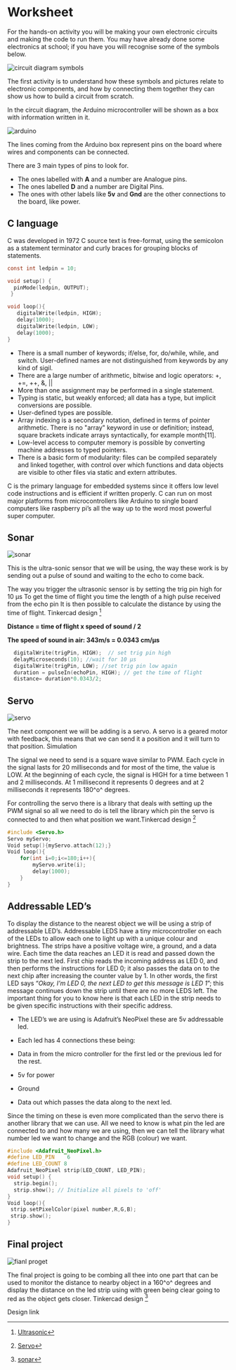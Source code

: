 # Worksheet

For the hands-on activity you will be making your own electronic circuits and making the code to run them.
You may have already done some electronics at school; if you have you will recognise some of the symbols below.

![circuit diagram symbols](/worksheet/circuit_symbols.svg)

The first activity is to understand how these symbols and pictures relate to electronic components, and how by connecting them together they can show us how to build a circuit from scratch.

In the circuit diagram, the Arduino microcontroller will be shown as a box with information written in it.

![arduino](https://upload.wikimedia.org/wikipedia/commons/thumb/f/f9/ATmega328P_28-PDIP.svg/710px-ATmega328P_28-PDIP.svg.png)

The lines coming from the Arduino box represent pins on the board where wires and components can be connected.

There are 3 main types of pins to look for.  

- The ones labelled with **A** and a number are Analogue pins.
- The ones labelled **D** and a number are Digital Pins.
- The ones with other labels like **5v** and **Gnd** are the other connections to the board, like power.

## C language

C was developed in 1972
C source text is free-format, using the semicolon as a statement terminator and curly braces for grouping blocks of statements.

```c
const int ledpin = 10;

void setup() {
  pinMode(ledpin, OUTPUT);
 }

void loop(){
   digitalWrite(ledpin, HIGH); 
   delay(1000); 
   digitalWrite(ledpin, LOW); 
   delay(1000);
}
```

- There is a small number of keywords; if/else, for, do/while, while, and switch. User-defined names are not distinguished from keywords by any kind of sigil.
- There are a large number of arithmetic, bitwise and logic operators: +, +=, ++, &, ||
- More than one assignment may be performed in a single statement.
- Typing is static, but weakly enforced; all data has a type, but implicit conversions are possible.
- User-defined types are possible.
- Array indexing is a secondary notation, defined in terms of pointer arithmetic. There is no "array" keyword in use or definition; instead, square brackets indicate arrays syntactically, for example month[11].
- Low-level access to computer memory is possible by converting machine addresses to typed pointers.
- There is a basic form of modularity: files can be compiled separately and linked together, with control over which functions and data objects are visible to other files via static and extern attributes.

C is the primary language for embedded systems since it offers low level code instructions and is efficient if written properly.
C can run on most major platforms from microcontrollers like Arduino to single board computers like raspberry pi’s all the way up to the word most powerful super computer.

## Sonar

![sonar](/worksheet/sonar.svg)

This is the ultra-sonic sensor that we will be using, the way these work is by sending out a pulse of sound and waiting to the echo to come back.

The way you trigger the ultrasonic sensor is by setting the trig pin high for 10 µs
To get the time of flight you time the length of a high pulse received from the echo pin
It is then possible to calculate the distance by using the time of flight. Tinkercad design [^1]

**Distance = time of flight x speed of sound / 2**

**The speed of sound in air: 343m/s = 0.0343 cm/µs**

```c
  digitalWrite(trigPin, HIGH);  // set trig pin high
  delayMicroseconds(10); //wait for 10 µs
  digitalWrite(trigPin, LOW); //set trig pin low again
  duration = pulseIn(echoPin, HIGH); // get the time of flight
  distance= duration*0.0343/2;
```

## Servo

![servo](/worksheet/servo.svg)

The next component we will be adding is a servo. A servo is a geared motor with feedback, this means that we can send it a position and it will turn to that position. Simulation

The signal we need to send is a square wave similar to PWM. Each cycle in the signal lasts for 20 milliseconds and for most of the time, the value is LOW. At the beginning of each cycle, the signal is HIGH for a time between 1 and 2 milliseconds. At 1 millisecond it represents 0 degrees and at 2 milliseconds it represents 180^o^ degrees.

For controlling the servo there is a library that deals with setting up the PWM signal so all we need to do is tell the library which pin the servo is connected to and then what position we want.Tinkercad design [^2]

```c
#include <Servo.h>
Servo myServo;
Void setup(){myServo.attach(12);}
Void loop(){
    for(int i=0;i<=180;i++){
        myServo.write(i);
        delay(1000);
    }
}
```

## Addressable LED’s

To display the distance to the nearest object we will be using a strip of addressable LED’s.
Addressable LEDS have a tiny microcontroller on each of the LEDs to allow each one to light up with a unique colour and brightness.  The strips have a positive voltage wire, a ground, and a data wire.  Each time the data reaches an LED it is read and passed down the strip to the next led. First chip reads the incoming address as LED 0, and then performs the instructions for LED 0; it also passes the data on to the next chip after increasing the counter value by 1.  In other words, the first LED says “*Okay, I’m LED 0, the next LED to get this message is LED 1*”; this message continues down the strip until there are no more LEDS left.  The important thing for you to know here is that each LED in the strip needs to be given specific instructions with their specific address.

- The LED’s we are using is Adafruit’s NeoPixel these are 5v addressable led.

- Each led has 4 connections these being:
- Data in from the micro controller for the first led or the previous led for the rest.
- 5v for power
- Ground
- Data out which passes the data along to the next led.

Since the timing on these is even more complicated than the servo there is another library that we can use. All we need to know is what pin the led are connected to and how many we are using, then we can tell the library what number led we want to change and the RGB (colour) we want.

```c
#include <Adafruit_NeoPixel.h>
#define LED_PIN    6
#define LED_COUNT 8
Adafruit_NeoPixel strip(LED_COUNT, LED_PIN);
void setup() {
  strip.begin();
  strip.show(); // Initialize all pixels to 'off'
}
Void loop(){
 strip.setPixelColor(pixel number,R,G,B);
 strip.show();
}
```

## Final project

![fianl proget](https://csg.tinkercad.com/things/jVeZ0btGQeu/t725.png?rev=1666183576581000000&s=&v=1&type=circuits)

 The final project is going to be combing all thee into one part that can be used to monitor the distance to nearby object in a 160^o^ degrees and display the distance on the led strip using with green being clear going to red as the object gets closer. Tinkercad design [^3]

Design link
[^1]: [Ultrasonic](https://www.tinkercad.com/things/2m9z7J7ilNz)
[^2]: [Servo](https://www.tinkercad.com/things/jJ56Dm6xdup)
[^3]: [sonar](https://www.tinkercad.com/things/jVeZ0btGQeu)
